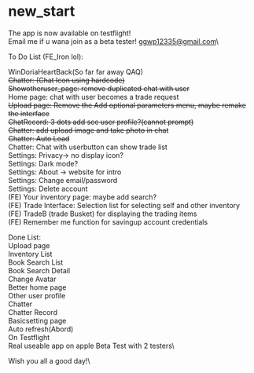 # new_start
The app is now available on testflight!\
Email me if u wana join as a beta tester! ggwp12335@gmail.com\


To Do List (FE_Iron lol):

WinDoriaHeartBack(So far far away QAQ)\
~~Chatter: (Chat Icon using hardcode)~~\
~~Showotheruser_page: remove duplicated chat with user~~\
Home page: chat with user becomes a trade request\
~~Upload page: Remove the Add optional  parameters menu,  maybe remake the interface~~\
~~ChatRecord: 3 dots add see user profile?(cannot  prompt)~~\
~~Chatter: add  upload image and take photo in chat~~\
~~Chatter: Auto Load~~\
Chatter: Chat with  userbutton can show trade list \
Settings: Privacy-> no display icon? \
Settings: Dark mode?\
Settings: About -> website for intro\
Settings: Change email/password\
Settings: Delete account\
(FE) Your inventory page: maybe add search? \
(FE) Trade Interface: Selection list for selecting self and other inventory\
(FE) TradeB (trade Busket) for displaying the trading items\
(FE) Remember me function for savingup account credentials

Done List: \
Upload page\
Inventory List\
Book Search List\
Book Search Detail\
Change Avatar\
Better home page\
Other user profile\
Chatter\
Chatter Record\
Basicsetting page\
Auto refresh(Abord)\
On Testflight\
Real useable app on apple Beta Test with 2 testers\


Wish you all a good day!\
